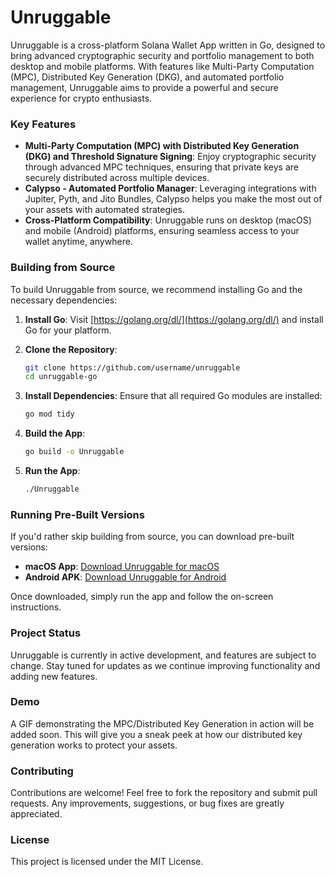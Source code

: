 # Unruggable

Unruggable is a cross-platform Solana Wallet App written in Go, designed to bring advanced cryptographic security and portfolio management to both desktop and mobile platforms. With features like Multi-Party Computation (MPC), Distributed Key Generation (DKG), and automated portfolio management, Unruggable aims to provide a powerful and secure experience for crypto enthusiasts.

### Key Features
- **Multi-Party Computation (MPC) with Distributed Key Generation (DKG) and Threshold Signature Signing**: Enjoy cryptographic security through advanced MPC techniques, ensuring that private keys are securely distributed across multiple devices.
- **Calypso - Automated Portfolio Manager**: Leveraging integrations with Jupiter, Pyth, and Jito Bundles, Calypso helps you make the most out of your assets with automated strategies.
- **Cross-Platform Compatibility**: Unruggable runs on desktop (macOS) and mobile (Android) platforms, ensuring seamless access to your wallet anytime, anywhere.

### Building from Source
To build Unruggable from source, we recommend installing Go and the necessary dependencies:

1. **Install Go**: Visit [https://golang.org/dl/](https://golang.org/dl/) and install Go for your platform.

2. **Clone the Repository**:
   ```sh
   git clone https://github.com/username/unruggable
   cd unruggable-go
   ```

3. **Install Dependencies**:
   Ensure that all required Go modules are installed:
   ```sh
   go mod tidy
   ```

4. **Build the App**:
   ```sh
   go build -o Unruggable
   ```

5. **Run the App**:
   ```sh
   ./Unruggable
   ```

### Running Pre-Built Versions
If you'd rather skip building from source, you can download pre-built versions:

- **macOS App**: [Download Unruggable for macOS](https://github.com/username/unruggable/releases)
- **Android APK**: [Download Unruggable for Android](https://github.com/username/unruggable/releases)

Once downloaded, simply run the app and follow the on-screen instructions.

### Project Status
Unruggable is currently in active development, and features are subject to change. Stay tuned for updates as we continue improving functionality and adding new features.

### Demo
A GIF demonstrating the MPC/Distributed Key Generation in action will be added soon. This will give you a sneak peek at how our distributed key generation works to protect your assets.

### Contributing
Contributions are welcome! Feel free to fork the repository and submit pull requests. Any improvements, suggestions, or bug fixes are greatly appreciated.

### License
This project is licensed under the MIT License.

